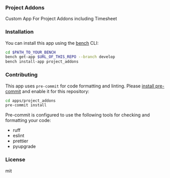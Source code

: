 ### Project Addons

Custom App For Project Addons including Timesheet

### Installation

You can install this app using the [bench](https://github.com/frappe/bench) CLI:

```bash
cd $PATH_TO_YOUR_BENCH
bench get-app $URL_OF_THIS_REPO --branch develop
bench install-app project_addons
```

### Contributing

This app uses `pre-commit` for code formatting and linting. Please [install pre-commit](https://pre-commit.com/#installation) and enable it for this repository:

```bash
cd apps/project_addons
pre-commit install
```

Pre-commit is configured to use the following tools for checking and formatting your code:

- ruff
- eslint
- prettier
- pyupgrade

### License

mit
